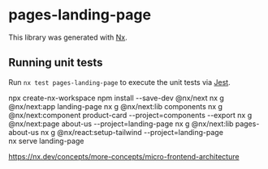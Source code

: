 # pages-landing-page

This library was generated with [Nx](https://nx.dev).

## Running unit tests

Run `nx test pages-landing-page` to execute the unit tests via [Jest](https://jestjs.io).

npx create-nx-workspace
npm install --save-dev @nx/next
nx g @nx/next:app landing-page
nx g @nx/next:lib components
nx g @nx/next:component product-card --project=components --export
nx g @nx/next:page about-us --project=landing-page
nx g @nx/next:lib pages-about-us
nx g @nx/react:setup-tailwind --project=landing-page   
nx serve landing-page

https://nx.dev/concepts/more-concepts/micro-frontend-architecture  